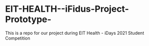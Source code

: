 # EIT-HEALTH--iFidus-Project-Prototype-
This is a repo for our project during  EIT Health - iDays 2021 Student Competition
